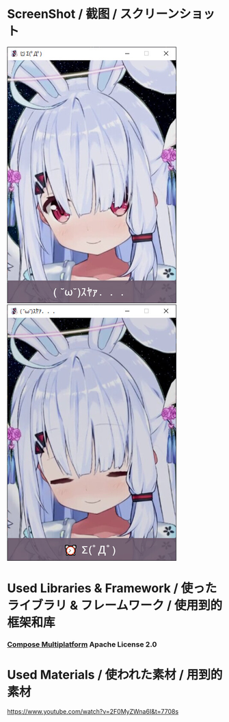 # ScreenShot / 截图 / スクリーンショット
<p float="left">
  <img src="https://github.com/heongle/shiori-soine-compose/blob/master/preview1.jpg?raw=true">
  <img src="https://github.com/heongle/shiori-soine-compose/blob/master/preview2.jpg?raw=true">
</p>

# Used Libraries & Framework / 使ったライブラリ & フレームワーク / 使用到的框架和库
### [Compose Multiplatform](https://www.jetbrains.com/lp/compose-mpp/) Apache License 2.0

# Used Materials / 使われた素材 / 用到的素材
https://www.youtube.com/watch?v=2F0MyZWna6I&t=7708s
